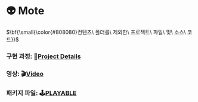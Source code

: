 # 👽 Mote

$\bf{\small{\color{#808080}컨텐츠\ 폴더를\ 제외한\ 프로젝트\ 파일\ 및\ 소스\ 코드}}$

### 구현 과정: 📄[Project Details](https://www.notion.so/Project-Mote-1240c0421f3b81dbbce1eb1e0baae067?pvs=4 "Go to Notion")
### 영상: 🎬[Video](https://www.youtube.com/watch?v=q9L0JoAHNII "Project Mote Play Video")
### 패키지 파일: 🕹️[PLAYABLE](https://drive.google.com/file/d/12WNArQkTXBsJDakwpaDKl6FVh34ZW5hs/view "Google Drive Link")
